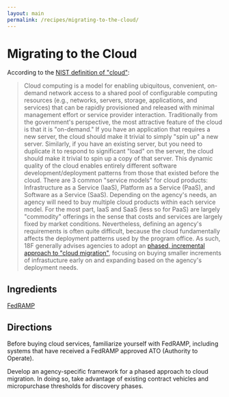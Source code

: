 ```yaml
---
layout: main
permalink: /recipes/migrating-to-the-cloud/
---
```

# Migrating to the Cloud

According to the [NIST definition of "cloud"](http://csrc.nist.gov/publications/nistpubs/800-145/SP800-145.pdf): 
> Cloud computing is a model for enabling ubiquitous, convenient, on-demand network access to a shared pool of configurable computing resources (e.g., networks, servers, storage, applications, and services) that can be rapidly provisioned and released with minimal management effort or service provider interaction.
Traditionally from the government's perspective, the most attractive feature of the cloud is that it is "on-demand." If you have an application that requires a new server, the cloud should make it trivial to simply "spin up" a new server. Similarly, if you have an existing server, but you need to duplicate it to respond to significant "load" on the server, the cloud should make it trivial to spin up a copy of that server. This dynamic quality of the cloud enables entirely different software development/deployment patterns from those that existed before the cloud.
There are 3 common "service models" for cloud products: Infrastructure as a Service (IaaS), Platform as a Service (PaaS), and Software as a Service (SaaS). Depending on the agency's needs, an agency will need to buy multiple cloud products within each service model. For the most part, IaaS and SaaS (less so for PaaS) are largely "commodity" offerings in the sense that costs and services are largely fixed by market conditions. Nevertheless, defining an agency's requirements is often quite difficult, because the cloud fundamentally affects the deployment patterns used by the program office. As such, 18F generally advises agencies to adopt an [phased, incremental approach to "cloud migration"](https://18f.gsa.gov/2015/06/22/avoiding-cloudfall/), focusing on buying smaller increments of infrastucture early on and expanding based on the agency's deployment needs.


> 

## Ingredients

  [FedRAMP](https://www.fedramp.gov/)


## Directions

  Before buying cloud services, familiarize yourself with FedRAMP, including systems that have received a FedRAMP approved ATO (Authority to Operate).

  Develop an agency-specific framework for a phased approach to cloud migration. In doing so, take advantage of existing contract vehicles and micropurchase thresholds for discovery phases.
